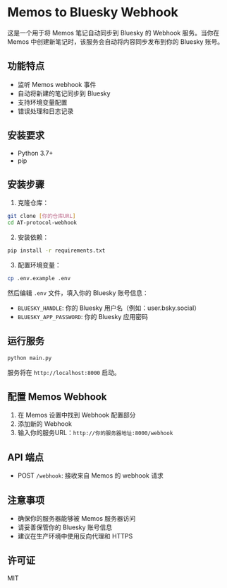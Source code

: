 # Memos to Bluesky Webhook

这是一个用于将 Memos 笔记自动同步到 Bluesky 的 Webhook 服务。当你在 Memos 中创建新笔记时，该服务会自动将内容同步发布到你的 Bluesky 账号。

## 功能特点

- 监听 Memos webhook 事件
- 自动将新建的笔记同步到 Bluesky
- 支持环境变量配置
- 错误处理和日志记录

## 安装要求

- Python 3.7+
- pip

## 安装步骤

1. 克隆仓库：
```bash
git clone [你的仓库URL]
cd AT-protocol-webhook
```

2. 安装依赖：
```bash
pip install -r requirements.txt
```

3. 配置环境变量：
```bash
cp .env.example .env
```
然后编辑 `.env` 文件，填入你的 Bluesky 账号信息：
- `BLUESKY_HANDLE`: 你的 Bluesky 用户名（例如：user.bsky.social）
- `BLUESKY_APP_PASSWORD`: 你的 Bluesky 应用密码

## 运行服务

```bash
python main.py
```

服务将在 `http://localhost:8000` 启动。

## 配置 Memos Webhook

1. 在 Memos 设置中找到 Webhook 配置部分
2. 添加新的 Webhook
3. 输入你的服务URL：`http://你的服务器地址:8000/webhook`

## API 端点

- POST `/webhook`: 接收来自 Memos 的 webhook 请求

## 注意事项

- 确保你的服务器能够被 Memos 服务器访问
- 请妥善保管你的 Bluesky 账号信息
- 建议在生产环境中使用反向代理和 HTTPS

## 许可证

MIT